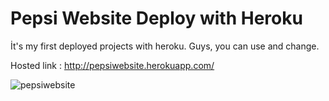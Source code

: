 ﻿# Pepsi Website Deploy with Heroku
 İt's my first deployed projects with heroku. Guys, you can use and change.
 
 Hosted link : http://pepsiwebsite.herokuapp.com/
 

 ![pepsiwebsite](https://user-images.githubusercontent.com/80522648/174881797-7c97d7ef-d0ec-4313-9ae7-c301fd82fd33.png)
